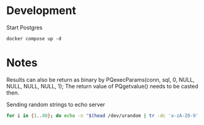 # Development

Start Postgres
~~~
docker compose up -d
~~~

# Notes


Results can also be return as binary by PQexecParams(conn, sql, 0, NULL, NULL, NULL, NULL, 1);
The return value of PQgetvalue() needs to be casted then.

Sending random strings to echo server
~~~sh
for i in {1..80}; do echo -n "$(head /dev/urandom | tr -dc 'a-zA-Z0-9' | head -c 32)\n" | nc localhost 8080 & done
~~~